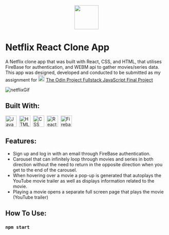 <div align="center">
  <img src="https://openmoji.org/data/color/svg/1F4D1.svg" height="75px"/>
</div>

# Netflix React Clone App
A Netflix clone app that was built with React, CSS, and HTML, that utilises FireBase for authentication, and WEBM api to gather movies/series data. This app was designed, developed and conducted to be submitted as my assignment for <img src="https://www.theodinproject.com/assets/icons/odin-icon-b5b31c073f7417a257003166c98cc23743654715305910c068b93a3bf4d3065d.svg"  width="20" height="20"> [The Odin Project Fullstack JavaScript Final Project](https://www.theodinproject.com/lessons/node-path-javascript-javascript-final-project)

![netflixGif](https://user-images.githubusercontent.com/96740762/179763864-59a1151e-ed3c-484e-b3e6-05646e1cddb2.gif)


## Built With:
<div>
  <img src="https://cdn.jsdelivr.net/gh/devicons/devicon/icons/javascript/javascript-original.svg" title="JavaScript" alt="JavaScript" width="35" height="35"/>&nbsp;
  <img src="https://cdn.jsdelivr.net/gh/devicons/devicon/icons/html5/html5-original.svg" title="HTML5" alt="HTML" width="35" height="35"/>&nbsp;
  <img src="https://cdn.jsdelivr.net/gh/devicons/devicon/icons/css3/css3-original.svg"  title="CSS3" alt="CSS" width="35" height="35"/>&nbsp;
  <img src="https://cdn.jsdelivr.net/gh/devicons/devicon/icons/react/react-original.svg" title="React" alt="React" width="35" height="35"/>&nbsp;
  <img src="https://cdn.jsdelivr.net/gh/devicons/devicon/icons/firebase/firebase-plain.svg" title="Firebase" alt="Firebase" width="35" height="35"/>&nbsp;
</div>


## Features:
- Sign up and log in with an email through FireBase authentication.
- Carousel that can infinitely loop through movies and series in both direction without the need to return in the opposite direction when you get to the end of the carousel.
- When hovering over a movie a pop-up is generated that autoplays the YouTube movie trailer as well as displays information related to the movie.
- Playing a movie opens a separate full screen page that plays the movie (YouTube trailer)

## How To Use:


### `npm start`
